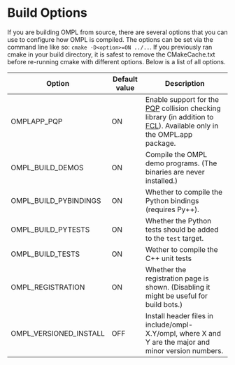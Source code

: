 # Build Options

If you are building OMPL from source, there are several options that you can use to configure how OMPL is compiled. The options can be set via the command line like so: `cmake -D<option>=ON ../..`. If you previously ran cmake in your build directory, it is safest to remove the CMakeCache.txt before re-running cmake with different options. Below is a list of all options.

Option                        | Default value | Description
------------------------------|---------------|-----------------------------------------------------------------
OMPLAPP_PQP                   | ON            | Enable support for the [PQP](http://gamma.cs.unc.edu/SSV) collision checking library (in addition to [FCL](http://gamma.cs.unc.edu/FCL)). Available only in the OMPL.app package.
OMPL_BUILD_DEMOS              | ON            | Compile the OMPL demo programs. (The binaries are never installed.)
OMPL_BUILD_PYBINDINGS         | ON            | Whether to compile the Python bindings (requires Py++).
OMPL_BUILD_PYTESTS            | ON            | Whether the Python tests should be added to the `test` target.
OMPL_BUILD_TESTS              | ON            | Wether to compile the C++ unit tests
OMPL_REGISTRATION             | ON            | Whether the registration page is shown. (Disabling it might be useful for build bots.)
OMPL_VERSIONED_INSTALL        | OFF           | Install header files in include/ompl-X.Y/ompl, where X and Y are the major and minor version numbers.
